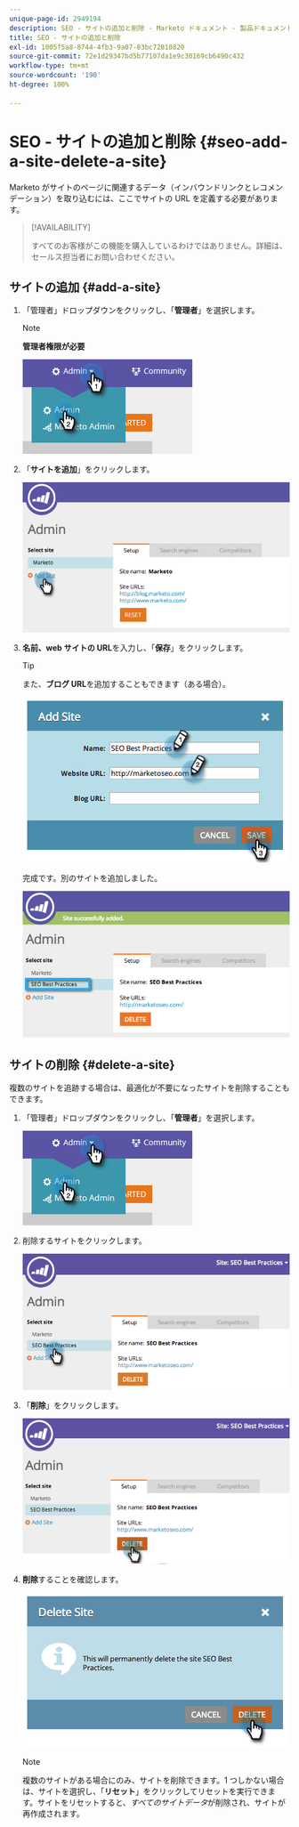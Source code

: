 ```yaml
---
unique-page-id: 2949194
description: SEO - サイトの追加と削除 - Marketo ドキュメント - 製品ドキュメント
title: SEO - サイトの追加と削除
exl-id: 1005f5a8-8744-4fb3-9a07-83bc72810820
source-git-commit: 72e1d29347bd5b77107da1e9c30169cb6490c432
workflow-type: tm+mt
source-wordcount: '190'
ht-degree: 100%

---
```


# SEO - サイトの追加と削除 {#seo-add-a-site-delete-a-site}

Marketo がサイトのページに関連するデータ（インバウンドリンクとレコメンデーション）を取り込むには、ここでサイトの URL を定義する必要があります。

>[!AVAILABILITY]
>
>すべてのお客様がこの機能を購入しているわけではありません。詳細は、セールス担当者にお問い合わせください。

## サイトの追加 {#add-a-site}

1. 「管理者」ドロップダウンをクリックし、「**管理者**」を選択します。

   >[!NOTE]
   >
   >**管理者権限が必要**

   ![](assets/one.png)

1. 「**サイトを追加**」をクリックします。

   ![](assets/two.png)

1. **名前、web サイトの URL**&#x200B;を入力し、「**保存**」をクリックします。

   >[!TIP]
   >
   >また、**ブログ URL**&#x200B;を追加することもできます（ある場合）。

   ![](assets/image2014-9-17-21-3a19-3a51.png)

   完成です。別のサイトを追加しました。

   ![](assets/four.png)

## サイトの削除 {#delete-a-site}

複数のサイトを追跡する場合は、最適化が不要になったサイトを削除することもできます。

1. 「管理者」ドロップダウンをクリックし、「**管理者**」を選択します。

   ![](assets/one.png)

1. 削除するサイトをクリックします。

   ![](assets/six.png)

1. 「**削除**」をクリックします。

   ![](assets/seven.png)

1. **削除**&#x200B;することを確認します。

   ![](assets/image2014-9-17-21-3a21-3a22.png)

   >[!NOTE]
   >
   >複数のサイトがある場合にのみ、サイトを削除できます。1 つしかない場合は、サイトを選択し、「**リセット**」をクリックしてリセットを実行できます。サイトをリセットすると、_すべてのサイトデータ_&#x200B;が削除され、サイトが再作成されます。
